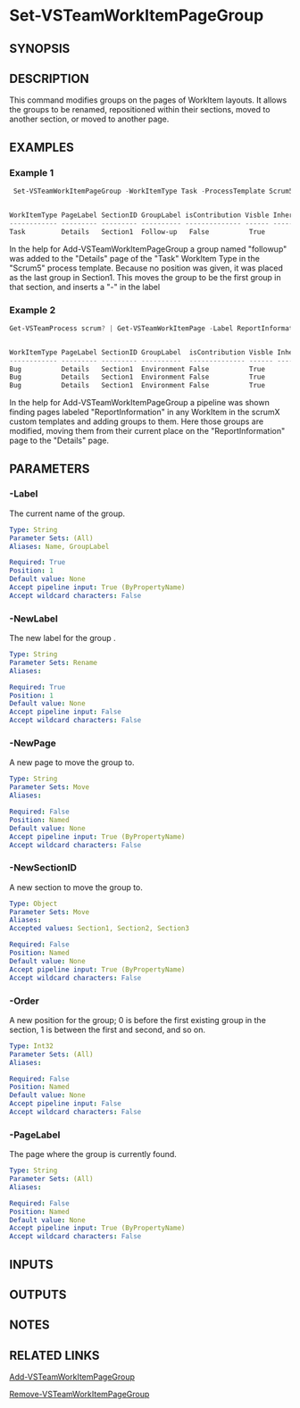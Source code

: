 <!-- #include "./common/header.md" -->

# Set-VSTeamWorkItemPageGroup

## SYNOPSIS

<!-- #include "./synopsis/Set-VSTeamWorkItemPageGroup.md" -->

## DESCRIPTION
This command modifies groups on the pages of WorkItem layouts. It allows the groups to be renamed, repositioned within their sections, moved to another section, or moved to another page. 

## EXAMPLES

### Example 1
```powershell
 Set-VSTeamWorkItemPageGroup -WorkItemType Task -ProcessTemplate Scrum5 -PageLabel Details -Label Followup-Order 0  -NewLabel "Follow-up" -Force


WorkItemType PageLabel SectionID GroupLabel isContribution Visble Inherited Controls
------------ --------- --------- ---------- -------------- ------ --------- --------
Task         Details   Section1  Follow-up   False          True
```
In the help for Add-VSTeamWorkItemPageGroup a group named "followup" was added to the "Details" page of the "Task" WorkItem Type in the "Scrum5" process template. Because no position was given, it was placed as the last group in Section1. This moves the group to be the first group in that section, and inserts a "-" in the label


### Example 2
```powershell
Get-VSTeamProcess scrum? | Get-VSTeamWorkItemPage -Label ReportInformation | Set-VSTeamWorkItemPageGroup -Label Environment  -NewPage details -NewSectionID Section1 -Force


WorkItemType PageLabel SectionID GroupLabel  isContribution Visble Inherited Controls
------------ --------- --------- ----------  -------------- ------ --------- --------
Bug          Details   Section1  Environment False          True
Bug          Details   Section1  Environment False          True
Bug          Details   Section1  Environment False          True
```

In the help for Add-VSTeamWorkItemPageGroup a pipeline was shown finding pages labeled "ReportInformation" in any WorkItem in the scrumX custom templates and adding groups to them. Here those groups are modified, moving them from their current place on the "ReportInformation" page to the "Details" page.

## PARAMETERS

<!-- #include "./params/forcegroup.md" -->

### -Label
The current name of the group. 

```yaml
Type: String
Parameter Sets: (All)
Aliases: Name, GroupLabel

Required: True
Position: 1
Default value: None
Accept pipeline input: True (ByPropertyName)
Accept wildcard characters: False
```

### -NewLabel
The new label for the group .

```yaml
Type: String
Parameter Sets: Rename
Aliases:

Required: True
Position: 1
Default value: None
Accept pipeline input: False
Accept wildcard characters: False
```

### -NewPage
A new page to move the group to. 

```yaml
Type: String
Parameter Sets: Move
Aliases:

Required: False
Position: Named
Default value: None
Accept pipeline input: True (ByPropertyName)
Accept wildcard characters: False
```

### -NewSectionID
A new section to move the group to.

```yaml
Type: Object
Parameter Sets: Move
Aliases:
Accepted values: Section1, Section2, Section3

Required: False
Position: Named
Default value: None
Accept pipeline input: True (ByPropertyName)
Accept wildcard characters: False
```

### -Order
A new position for the group; 0 is before the first existing group in the section, 1 is between the first and second, and so on. 

```yaml
Type: Int32
Parameter Sets: (All)
Aliases:

Required: False
Position: Named
Default value: None
Accept pipeline input: False
Accept wildcard characters: False
```

### -PageLabel
The page where the group is currently found.

```yaml
Type: String
Parameter Sets: (All)
Aliases:

Required: False
Position: Named
Default value: None
Accept pipeline input: True (ByPropertyName)
Accept wildcard characters: False
```

<!-- #include "./params/processTemplate.md" -->

<!-- #include "./params/workItemType.md" -->

## INPUTS

## OUTPUTS

## NOTES

## RELATED LINKS
[Add-VSTeamWorkItemPageGroup](Add-VSTeamWorkItemPageGroup.md)

[Remove-VSTeamWorkItemPageGroup](Remove-VSTeamWorkItemPageGroup.md)